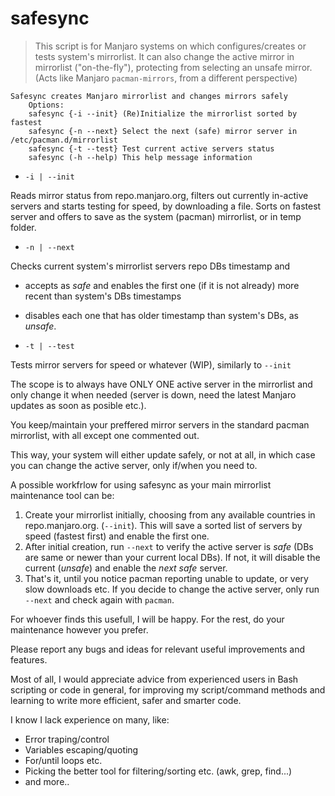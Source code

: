 # safesync

> This script is for Manjaro systems on which configures/creates or tests system's mirrorlist.
It can also change the active mirror in mirrorlist ("on-the-fly"), protecting from selecting an unsafe mirror.
(Acts like Manjaro `pacman-mirrors`, from a different perspective)

```
Safesync creates Manjaro mirrorlist and changes mirrors safely
    Options:
    safesync {-i --init} (Re)Initialize the mirrorlist sorted by fastest
    safesync {-n --next} Select the next (safe) mirror server in /etc/pacman.d/mirrorlist
    safesync {-t --test} Test current active servers status
    safesync (-h --help) This help message information
```
* `-i | --init`

Reads mirror status from repo.manjaro.org, filters out currently in-active servers and starts testing for speed, by downloading a file. Sorts on fastest server and offers to save as the system (pacman) mirrorlist, or in temp folder.

* `-n | --next`

Checks current system's mirrorlist servers repo DBs timestamp and 
  * accepts as _safe_ and enables the first one (if it is not already) more recent than system's DBs timestamps
  * disables each one that has older timestamp than system's DBs, as _unsafe_.

* `-t | --test`

Tests mirror servers for speed or whatever (WIP), similarly to `--init`

The scope is to always have ONLY ONE active server in the mirrorlist and only change it when needed (server is down, need the latest Manjaro updates as soon as posible etc.).

You keep/maintain your preffered mirror servers in the standard pacman mirrorlist, with all except one commented out.

This way, your system will either update safely, or not at all, in which case you can change the active server, only if/when you need to.

A possible workfrlow for using safesync as your main mirrorlist maintenance tool can be:
1. Create your mirrorlist initially, choosing from any available countries in repo.manjaro.org. (`--init`). This will save a sorted list of servers by speed (fastest first) and enable the first one.
2. After initial creation, run `--next` to verify the active server is _safe_ (DBs are same or newer than your current local DBs). If not, it will disable the current (_unsafe_) and enable the _next safe_ server.
3. That's it, until you notice pacman reporting unable to update, or very slow downloads etc. If you decide to change the active server, only run `--next` and check again with `pacman`.

For whoever finds this usefull, I will be happy. For the rest, do your maintenance however you prefer.

Please report any bugs and ideas for relevant useful improvements and features.

Most of all, I would appreciate advice from experienced users in Bash scripting or code in general, for improving my script/command methods and learning to write more efficient, safer and smarter code.

I know I lack experience on many, like:
* Error traping/control
* Variables escaping/quoting
* For/until loops etc.
* Picking the better tool for filtering/sorting etc. (awk, grep, find...)
* and more..

